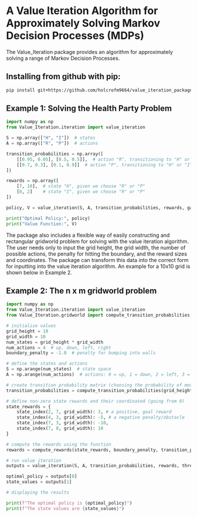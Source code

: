# A Value Iteration Algorithm for Approximately Solving Markov Decision Processes (MDPs)
The Value_Iteration package provides an algorithm for approximately solving a range of Markov Decision Processes. 


## Installing from github with pip:

```bash
pip install git+https://github.com/holcrofm9664/value_iteration_package.git
```

## Example 1: Solving the Health Party Problem
```python
import numpy as np
from Value_Iteration.iteration import value_iteration

S = np.array(["H", "I"])  # states
A = np.array(["R", "P"])  # actions

transition_probabilities = np.array([
    [[0.95, 0.05], [0.5, 0.5]],  # action "R", transitioning to "H" or "I"
    [[0.7, 0.3], [0.1, 0.9]]  # action "P", transitioning to "H" or "I"
])

rewards = np.array([
    [7, 10],  # state "H", given we choose "R" or "P"
    [0, 2]    # state "I", given we choose "R" or "P"
])

policy, V = value_iteration(S, A, transition_probabilities, rewards, gamma=0.9, theta=0.001)

print("Optimal Policy:", policy)
print("Value Function:", V)
```
The package also includes a flexible way of easily constructing and rectangular gridworld problem for solving with the value iteration algorithm. The user needs only to input the grid height, the grid width, the number of possible actions, the penalty for hitting the boundary, and the reward sizes and coordinates. The package can transform this data into the correct form for inputting into the value iteration algorithm. An example for a 10x10 grid is shown below in Example 2.

## Example 2: The n x m gridworld problem
```python
import numpy as np
from Value_Iteration.iteration import value_iteration
from Value_Iteration.gridworld import compute_transition_probabilities, compute_rewards, state_index

# initialise values
grid_height = 10
grid_width = 10
num_states = grid_height * grid_width
num_actions = 4  # up, down, left, right
boundary_penalty = -1.0  # penalty for bumping into walls

# define the states and actions
S = np.arange(num_states)  # state space
A = np.arange(num_actions)  # actions: 0 = up, 1 = down, 2 = left, 3 = right

# create transition probability matrix (choosing the probability of moving in the intended direction = 0.7)
transition_probabilities = compute_transition_probabilities(grid_height, grid_width, p=0.7)

# define non-zero state rewards and their coordinated (going from 0)
state_rewards = {
    state_index(2, 7, grid_width): 3, # a positive, goal reward
    state_index(4, 3, grid_width): -5, # a negative penalty/obstacle
    state_index(7, 3, grid_width): -10,
    state_index(7, 8, grid_width): 10
}

# compute the rewards using the function
rewards = compute_rewards(state_rewards, boundary_penalty, transition_probabilities, A, S)

# run value iteration
outputs = value_iteration(S, A, transition_probabilities, rewards, threshold=0.0001, max_iterations=1000)

optimal_policy = outputs[0]
state_values = outputs[1]

# displaying the results

print(f"The optimal policy is {optimal_policy}")
print(f"The state values are {state_values}")
